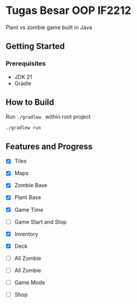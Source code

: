 # Tugas Besar OOP IF2212 
Plant vs zombie game built in Java

## Getting Started 

### Prerequisites
- JDK 21
- Gradle

## How to Build

Run ```./gradlew ``` within root project
```
./gradlew run
```
## Features and Progress
- [x]  Tiles
- [x]  Maps
- [x]  Zombie Base
- [x]  Plant Base
- [x]  Game Time 
- [ ]  Game Start and Stop
- [x]  Inventory
- [x]  Deck
- [ ]  All Zombie
- [ ]  All Zombie
- [ ]  Game Mode
- [ ]  Shop


